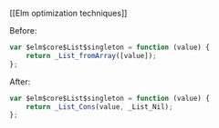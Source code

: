 [[Elm optimization techniques]]

Before:

```js
var $elm$core$List$singleton = function (value) {
    return _List_fromArray([value]);
};
```

After:

```js
var $elm$core$List$singleton = function (value) {
    return _List_Cons(value, _List_Nil);
};
```